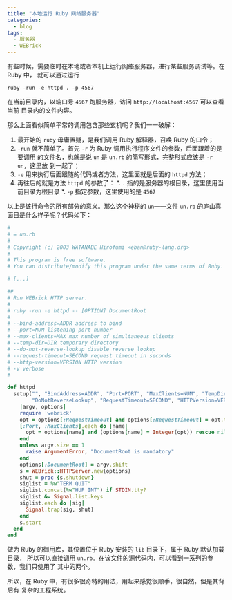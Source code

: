 ```yaml
---
title: "本地运行 Ruby 网络服务器"
categories:
  - blog
tags:
  - 服务器
  - WEBrick
---
```


有些时候，需要临时在本地或者本机上运行网络服务器，进行某些服务调试等。在 Ruby 中，
就可以通过运行

```shell
ruby -run -e httpd . -p 4567
```

在当前目录内，以端口号 `4567` 跑服务器，访问 `http://localhost:4567` 可以查看当前
目录内的文件内容。

那么上面看似简单平常的调用包含那些玄机呢？我们一一破解：

1. 最开始的 `ruby` 毋庸置疑，是我们调用 Ruby 解释器，召唤 Ruby 的口令；
2. `-run` 就不简单了。首先 `-r` 为 Ruby 调用执行程序文件的参数，后面跟着的是要调用
的文件名，也就是说 `un` 是 `un.rb` 的简写形式，完整形式应该是 `-r un`，这里放
到一起了；
3. `-e` 用来执行后面跟随的代码或者方法，这里面就是后面的 `httpd` 方法；
4. 再往后的就是方法 `httpd` 的参数了：
   *. `.` 指的是服务器的根目录，这里使用当前目录为根目录
   *. `-p` 指定参数，这里使用的是 `4567`
  
以上是该行命令的所有部分的意义。那么这个神秘的 `un`——文件 `un.rb` 的庐山真
面目是什么样子呢？代码如下：

```ruby
#
# = un.rb
#
# Copyright (c) 2003 WATANABE Hirofumi <eban@ruby-lang.org>
#
# This program is free software.
# You can distribute/modify this program under the same terms of Ruby.

# [...]

##
# Run WEBrick HTTP server.
#
# ruby -run -e httpd -- [OPTION] DocumentRoot
#
# --bind-address=ADDR address to bind
# --port=NUM listening port number
# --max-clients=MAX max number of simultaneous clients
# --temp-dir=DIR temporary directory
# --do-not-reverse-lookup disable reverse lookup
# --request-timeout=SECOND request timeout in seconds
# --http-version=VERSION HTTP version
# -v verbose
#

def httpd
  setup("", "BindAddress=ADDR", "Port=PORT", "MaxClients=NUM", "TempDir=DIR",
        "DoNotReverseLookup", "RequestTimeout=SECOND", "HTTPVersion=VERSION") do
    |argv, options|
    require 'webrick'
    opt = options[:RequestTimeout] and options[:RequestTimeout] = opt.to_i
    [:Port, :MaxClients].each do |name|
      opt = options[name] and (options[name] = Integer(opt)) rescue nil
    end
    unless argv.size == 1
      raise ArgumentError, "DocumentRoot is mandatory"
    end
    options[:DocumentRoot] = argv.shift
    s = WEBrick::HTTPServer.new(options)
    shut = proc {s.shutdown}
    siglist = %w"TERM QUIT"
    siglist.concat(%w"HUP INT") if STDIN.tty?
    siglist &= Signal.list.keys
    siglist.each do |sig|
      Signal.trap(sig, shut)
    end
    s.start
  end
end
```

做为 Ruby 的御用库，其位置位于 Ruby 安装的 `lib` 目录下，属于 Ruby 默认加载目录，
所以可以直接调用 `un.rb`。在该文件的源代码内，可以看到一系列的参数，我们只使用了
其中的两个。

所以，在 Ruby 中，有很多很奇特的用法，用起来感觉很顺手，很自然，但是其背后有
复杂的工程系统。
